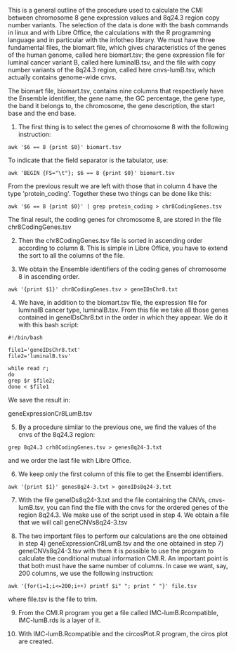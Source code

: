 This is a general outline of the procedure used to calculate the CMI between chromosome 8 gene expression values and 8q24.3 region copy number variants. The selection of the data is done with the bash commands in linux and with Libre Office, the calculations with the R programming language and in particular with the infotheo library. We must have three fundamental files, the biomart file, which gives characteristics of the genes of the human genome, called here biomart.tsv; the gene expression file for luminal cancer variant B, called here luminalB.tsv, and the file with copy number variants of the 8q24.3 region, called here cnvs-lumB.tsv, which actually contains genome-wide cnvs.

The biomart file, biomart.tsv, contains nine columns that respectively have the Ensemble identifier, the gene name, the GC percentage, the gene type, the band it belongs to, the chromosome, the gene description, the start base and the end base.

1) The first thing is to select the genes of chromosome 8 with the following instruction:
```
awk '$6 == 8 {print $0}' biomart.tsv
```
To indicate that the field separator is the tabulator, use:
```
awk 'BEGIN {FS="\t"}; $6 == 8 {print $0}' biomart.tsv
```
From the previous result we are left with those that in column 4 have the type 'protein_coding'. Together these two things can be done like this:
```
awk '$6 == 8 {print $0}' | grep protein_coding > chr8CodingGenes.tsv
```
The final result, the coding genes for chromosome 8, are stored in the file chr8CodingGenes.tsv

2) Then the chr8CodingGenes.tsv file is sorted in ascending order according to column 8. This is simple in Libre Office, you have to extend the sort to all the columns of the file.

3) We obtain the Ensemble identifiers of the coding genes of chromosome 8 in ascending order.
```
awk '{print $1}' chr8CodingGenes.tsv > geneIDsChr8.txt
```
4) We have, in addition to the biomart.tsv file, the expression file for luminalB cancer type, luminalB.tsv. From this file we take all those genes contained in geneIDsChr8.txt in the order in which they appear. We do it with this bash script:

```
#!/bin/bash

file1='geneIDsChr8.txt'
file2='luminalB.tsv'

while read r;
do
grep $r $file2;
done < $file1
```

We save the result in:

geneExpressionCr8LumB.tsv

5) By a procedure similar to the previous one, we find the values ​​of the cnvs of the 8q24.3 region:
```
grep 8q24.3 crh8CodingGenes.tsv > genes8q24-3.txt
```
and we order the last file with Libre Office.

6) We keep only the first column of this file to get the Ensembl identifiers.
```
awk '{print $1}' genes8q24-3.txt > geneIDs8q24-3.txt
```
7) With the file geneIDs8q24-3.txt and the file containing the CNVs, cnvs-lumB.tsv, you can find the file with the cnvs for the ordered genes of the region
8q24.3. We make use of the script used in step 4. We obtain a file that we will call geneCNVs8q24-3.tsv

8) The two important files to perform our calculations are the one obtained in step 4) geneExpressionCr8LumB.tsv and the one obtained in step 7) geneCNVs8q24-3.tsv
with them it is possible to use the program to calculate the conditional mutual information CMI.R. An important point is that both must have the same number of columns. In case we want, say, 200 columns, we use the following instruction:
```
awk '{for(i=1;i<=200;i++) printf $i" "; print " "}' file.tsv
```
where file.tsv is the file to trim.


9) From the CMI.R program you get a file called IMC-lumB.Rcompatible, IMC-lumB.rds is a layer of it.

10) With IMC-lumB.Rcompatible and the circosPlot.R program, the ciros plot are created.
